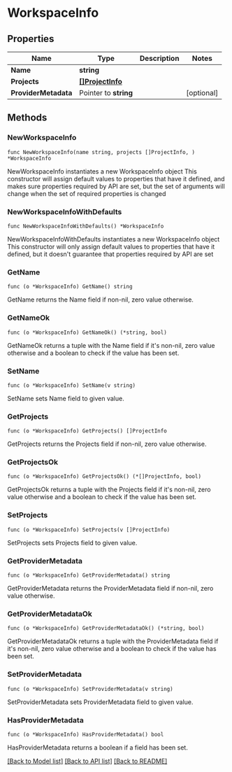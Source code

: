 # WorkspaceInfo

## Properties

Name | Type | Description | Notes
------------ | ------------- | ------------- | -------------
**Name** | **string** |  | 
**Projects** | [**[]ProjectInfo**](ProjectInfo.md) |  | 
**ProviderMetadata** | Pointer to **string** |  | [optional] 

## Methods

### NewWorkspaceInfo

`func NewWorkspaceInfo(name string, projects []ProjectInfo, ) *WorkspaceInfo`

NewWorkspaceInfo instantiates a new WorkspaceInfo object
This constructor will assign default values to properties that have it defined,
and makes sure properties required by API are set, but the set of arguments
will change when the set of required properties is changed

### NewWorkspaceInfoWithDefaults

`func NewWorkspaceInfoWithDefaults() *WorkspaceInfo`

NewWorkspaceInfoWithDefaults instantiates a new WorkspaceInfo object
This constructor will only assign default values to properties that have it defined,
but it doesn't guarantee that properties required by API are set

### GetName

`func (o *WorkspaceInfo) GetName() string`

GetName returns the Name field if non-nil, zero value otherwise.

### GetNameOk

`func (o *WorkspaceInfo) GetNameOk() (*string, bool)`

GetNameOk returns a tuple with the Name field if it's non-nil, zero value otherwise
and a boolean to check if the value has been set.

### SetName

`func (o *WorkspaceInfo) SetName(v string)`

SetName sets Name field to given value.


### GetProjects

`func (o *WorkspaceInfo) GetProjects() []ProjectInfo`

GetProjects returns the Projects field if non-nil, zero value otherwise.

### GetProjectsOk

`func (o *WorkspaceInfo) GetProjectsOk() (*[]ProjectInfo, bool)`

GetProjectsOk returns a tuple with the Projects field if it's non-nil, zero value otherwise
and a boolean to check if the value has been set.

### SetProjects

`func (o *WorkspaceInfo) SetProjects(v []ProjectInfo)`

SetProjects sets Projects field to given value.


### GetProviderMetadata

`func (o *WorkspaceInfo) GetProviderMetadata() string`

GetProviderMetadata returns the ProviderMetadata field if non-nil, zero value otherwise.

### GetProviderMetadataOk

`func (o *WorkspaceInfo) GetProviderMetadataOk() (*string, bool)`

GetProviderMetadataOk returns a tuple with the ProviderMetadata field if it's non-nil, zero value otherwise
and a boolean to check if the value has been set.

### SetProviderMetadata

`func (o *WorkspaceInfo) SetProviderMetadata(v string)`

SetProviderMetadata sets ProviderMetadata field to given value.

### HasProviderMetadata

`func (o *WorkspaceInfo) HasProviderMetadata() bool`

HasProviderMetadata returns a boolean if a field has been set.


[[Back to Model list]](../README.md#documentation-for-models) [[Back to API list]](../README.md#documentation-for-api-endpoints) [[Back to README]](../README.md)


